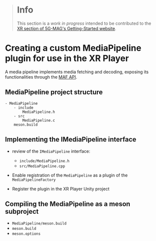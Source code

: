 
> # Info
> This section is a *work in progress* intended to be contributed to the [XR section of 5G-MAG's Getting-Started website](https://5g-mag.github.io/Standards/pages/xr.html).


# Creating a custom MediaPipeline plugin for use in the XR Player

A media pipeline implements media fetching and decoding, exposing its functionalities through the [MAF API](./MAF.md).

## MediaPipeline project structure
```
- MediaPipeline
    - include
        MediaPipeline.h
    - src
        MediaPipeline.c
    meson.build
```

## Implementing the IMediaPipeline interface

- review of the `IMediaPipeline` interface:
    - `include/MediaPipeline.h`
    - `src/MediaPipeline.cpp`

- Enable registration of the `MediaPipeline` as a plugin of the `MediaPipelineFactory`
- Register the plugin in the XR Player Unity project

## Compiling the MediaPipeline as a meson subproject
- `MediaPipeline/meson.build`
- `meson.build`
- `meson.options`

